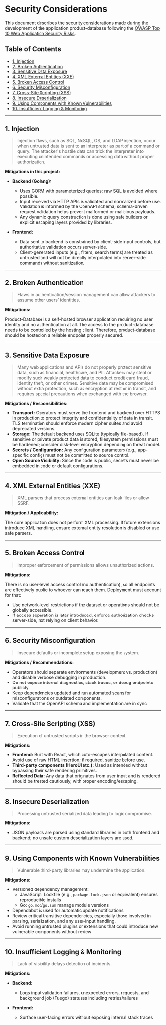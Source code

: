 # Security Considerations

This document describes the security considerations made during the development of the application product-database following the [OWASP Top 10 Web Application Security Risks](https://owasp.org/www-project-top-ten/).

## Table of Contents

- [1. Injection](#1-injection)  
- [2. Broken Authentication](#2-broken-authentication)  
- [3. Sensitive Data Exposure](#3-sensitive-data-exposure)  
- [4. XML External Entities (XXE)](#4-xml-external-entities-xxe)  
- [5. Broken Access Control](#5-broken-access-control)  
- [6. Security Misconfiguration](#6-security-misconfiguration)  
- [7. Cross-Site Scripting (XSS)](#7-cross-site-scripting-xss)  
- [8. Insecure Deserialization](#8-insecure-deserialization)  
- [9. Using Components with Known Vulnerabilities](#9-using-components-with-known-vulnerabilities)  
- [10. Insufficient Logging & Monitoring](#10-insufficient-logging--monitoring)  

---

<a id="1-injection" name="1-injection"></a>

## 1. Injection

> Injection flaws, such as SQL, NoSQL, OS, and LDAP injection, occur when untrusted data is sent to an interpreter as part of a command or query. The attacker's hostile data can trick the interpreter into executing unintended commands or accessing data without proper authorization.

**Mitigations in this project:**

- **Backend (Golang):**  
  - Uses GORM with parameterized queries; raw SQL is avoided where possible.  
  - Input received via HTTP APIs is validated and normalized before use. Validation is informed by the OpenAPI schema; schema-driven request validation helps prevent malformed or malicious payloads.  
  - Any dynamic query construction is done using safe builders or explicit escaping layers provided by libraries.  

- **Frontend:**  
  - Data sent to backend is constrained by client-side input controls, but authoritative validation occurs server-side.  
  - Client-generated inputs (e.g., filters, search terms) are treated as untrusted and will not be directly interpolated into server-side commands without sanitization.

---

<a id="2-broken-authentication" name="2-broken-authentication"></a>
## 2. Broken Authentication

> Flaws in authentication/session management can allow attackers to assume other users’ identities.

**Mitigations:**

Product-Database is a self-hosted browser application requiring no user identity and no authentication at all. The access to the product-database needs to be controlled by the hosting client. Therefore, product-database should be hosted on a reliable endpoint properly secured.

---

<a id="3-sensitive-data-exposure" name="3-sensitive-data-exposure"></a>
## 3. Sensitive Data Exposure

> Many web applications and APIs do not properly protect sensitive data, such as financial, healthcare, and PII. Attackers may steal or modify such weakly protected data to conduct credit card fraud, identity theft, or other crimes. Sensitive data may be compromised without extra protection, such as encryption at rest or in transit, and requires special precautions when exchanged with the browser.

**Mitigations / Responsibilities:**

- **Transport:** Operators must serve the frontend and backend over HTTPS in production to protect integrity and confidentiality of data in transit. TLS termination should enforce modern cipher suites and avoid deprecated versions.  
- **Storage:** The default backend uses SQLite (typically file-based). If sensitive or private product data is stored, filesystem permissions must be hardened; consider disk-level encryption depending on threat model.  
- **Secrets / Configuration:** Any configuration parameters (e.g., app-specific config) must not be committed to source control.
- **Open Source Visibility:** Since the code is public, secrets must never be embedded in code or default configurations.

---

<a id="4-xml-external-entities-xxe" name="4-xml-external-entities-xxe"></a>
## 4. XML External Entities (XXE)

> XML parsers that process external entities can leak files or allow SSRF.

**Mitigation / Applicability:**

The core application does not perform XML processing. If future extensions introduce XML handling, ensure external entity resolution is disabled or use safe parsers.

---

<a id="5-broken-access-control" name="5-broken-access-control"></a>
## 5. Broken Access Control

> Improper enforcement of permissions allows unauthorized actions.

**Mitigations:**

There is no user-level access control (no authentication), so all endpoints are effectively public to whoever can reach them. Deployment must account for that:  
- Use network-level restrictions if the dataset or operations should not be globally accessible.  
- If access separation is later introduced, enforce authorization checks server-side, not relying on client behavior.

---

<a id="6-security-misconfiguration" name="6-security-misconfiguration"></a>
## 6. Security Misconfiguration

> Insecure defaults or incomplete setup exposing the system.

**Mitigations / Recommendations:**

- Operators should separate environments (development vs. production) and disable verbose debugging in production.  
- Do not expose internal diagnostics, stack traces, or debug endpoints publicly.  
- Keep dependencies updated and run automated scans for misconfigurations or outdated components.  
- Validate that the OpenAPI schema and implementation are in sync

---

<a id="7-cross-site-scripting-xss" name="7-cross-site-scripting-xss"></a>
## 7. Cross-Site Scripting (XSS)

> Execution of untrusted scripts in the browser context.

**Mitigations:**

- **Frontend:** Built with React, which auto-escapes interpolated content. Avoid use of raw HTML insertion; if required, sanitize before use.  
- **Third-party components (HeroUI etc.):** Used as intended without bypassing their safe rendering primitives.  
- **Reflected Data:** Any data that originates from user input and is rendered should be treated cautiously, with proper encoding/escaping.

---

<a id="8-insecure-deserialization" name="8-insecure-deserialization"></a>
## 8. Insecure Deserialization

> Processing untrusted serialized data leading to logic compromise.

**Mitigations:**

- JSON payloads are parsed using standard libraries in both frontend and backend; no unsafe custom deserialization layers are used.  

---

<a id="9-using-components-with-known-vulnerabilities" name="9-using-components-with-known-vulnerabilities"></a>
## 9. Using Components with Known Vulnerabilities

> Vulnerable third-party libraries may undermine the application.

**Mitigations:**

- Versioned dependency management:  
  - JavaScript: Lockfile (e.g., `package-lock.json` or equivalent) ensures reproducible installs
  - Go: `go.mod`/`go.sum` manage module versions
- Dependabot is used for automatic update notifications
- Review critical transitive dependencies, especially those involved in parsing, serialization, and any user-input handling.  
- Avoid running untrusted plugins or extensions that could introduce new vulnerable components without review

---

<a id="10-insufficient-logging--monitoring" name="10-insufficient-logging--monitoring"></a>
## 10. Insufficient Logging & Monitoring

> Lack of visibility delays detection of incidents.

**Mitigations:**

- **Backend:**  
  - Logs input validation failures, unexpected errors, requests, and background job (Fuego) statuses including retries/failures

- **Frontend:**  
  - Surface user-facing errors without exposing internal stack traces
